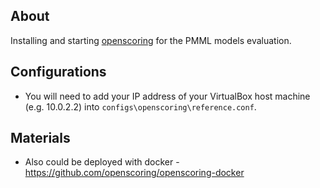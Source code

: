 ## About

Installing and starting [openscoring](https://github.com/openscoring/openscoring) for the PMML models evaluation.

## Configurations

* You will need to add your IP address of your VirtualBox host machine (e.g. 10.0.2.2) into `configs\openscoring\reference.conf`.

## Materials

* Also could be deployed with docker - https://github.com/openscoring/openscoring-docker

